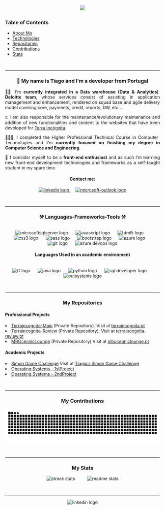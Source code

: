 <h1 align="center">
  <img src="https://readme-typing-svg.herokuapp.com/?font=Righteous&size=35&center=true&vCenter=true&width=500&height=70&duration=4000&lines=Hello+World!+👋;" />
</h1>

<div>
<h3>Table of Contents</h3>

- [About Me](#about-me)
- [Technologies](#technologies)
- [Repositories](#repositories)
- [Contributions](#contributions)
- [Stats](#stats)

</div>

<br/><hr/>

<div id="about-me">
  <h3 align="center">👋 My name is Tiago and I'm a developer from Portugal</h3>
  <p align="justify">👷🏻 I'm <b>currently integrated in a Data warehouse (Data & Analytics) Deloitte team</b>, whose services consist of assisting in application management and enhancement, rendered on squad base and agile delivery model covering core, payments, credit, reports, DW, etc...</p>
  <p align="justify">🔛 I am also responsible for the maintenance/evolutionary maintenance and addition of new functionalities and content to the websites that have been developed for <a href="https://terraincognita.pt/en" target="_blank">Terra Incógnita</a>.</p>
  <p align="justify">🧑🏻‍🎓 I completed the Higher Professional Technical Course in Computer Technologies and I'm <b>currently focused on finishing my degree in Computer Science and Engineering</b>.</p>
  <p align="justify">🌱 I consider myself to be a <b>front-end enthusiast</b> and as such I'm learning new front-end development technologies and frameworks as a self-taught student in my spare time.</p>

  <h4 align="center">Contact me:</h4>
  <div align="center">
    <a href="https://www.linkedin.com/in/tiago-silva-b754a0232/" target="_blank">
      <img src="https://img.shields.io/static/v1?message=LinkedIn&logo=linkedin&label=&color=0077B5&logoColor=white&labelColor=&style=for-the-badge" height="35" alt="linkedin logo"  />
    </a>
    <img width="12" />
    <a href="mailto:tiago.corte.real@hotmail.com" target="_blank">
      <img src="https://img.shields.io/static/v1?message=Outlook&logo=microsoft-outlook&label=&color=0078D4&logoColor=white&labelColor=&style=for-the-badge" height="35" alt="microsoft-outlook logo"  />
    </a>
  </div>
</div>

 <br/><hr/>

<div align="center" id="technologies">
  <h3><b>⚒️ Languages-Frameworks-Tools ⚒️</b></h3>
  </br>
  <img src="https://cdn.jsdelivr.net/gh/devicons/devicon/icons/microsoftsqlserver/microsoftsqlserver-plain.svg" height="30" alt="microsoftsqlserver logo"  />
  <img width="16" />
  <img src="https://cdn.jsdelivr.net/gh/devicons/devicon/icons/javascript/javascript-original.svg" height="30" alt="javascript logo"  />
  <img width="16" />
  <img src="https://cdn.jsdelivr.net/gh/devicons/devicon/icons/html5/html5-original.svg" height="30" alt="html5 logo"  />
  <img width="16" />
  <img src="https://cdn.jsdelivr.net/gh/devicons/devicon/icons/css3/css3-original.svg" height="30" alt="css3 logo"  />
  <img width="16" />
  <img src="https://cdn.jsdelivr.net/gh/devicons/devicon/icons/sass/sass-original.svg" height="30" alt="sass logo"  />
  <img width="16" />
  <img src="https://cdn.jsdelivr.net/gh/devicons/devicon/icons/bootstrap/bootstrap-original.svg" height="30" alt="bootstrap logo"  />
  <img width="16" />
  <img src="https://cdn.jsdelivr.net/gh/devicons/devicon/icons/azure/azure-original.svg" height="30" alt="azure logo"  />
  <img width="16" />
  <img src="https://cdn.jsdelivr.net/gh/devicons/devicon/icons/git/git-original.svg" height="30" alt="git logo"  />
  <img width="16" />
  <img src="https://icon.icepanel.io/Technology/svg/Azure-Devops.svg" height="30" alt="azure devops logo"  />
  
  <h4><b>Languages Used in an academic environment</b></h4>
  </br>
  <img src="https://icon.icepanel.io/Technology/svg/C.svg" height="30" alt="C logo"  />
  <img width="16" />
  <img src="https://icon.icepanel.io/Technology/svg/Java.svg" height="30" alt="java logo"  />
  <img width="16" />
  <img src="https://icon.icepanel.io/Technology/svg/Python.svg" height="30" alt="python logo"  />
  <img width="16" />
  <img src="https://icon.icepanel.io/Technology/svg/SQL-Developer.svg" height="30" alt="sql developer logo"  />  
  <img width="16" />
  <img src="https://iconape.com/wp-content/png_logo_vector/outsystems-logo.png" height="30" alt="outsystems logo"  />  
</div>

<br/><hr/>

<div id="repositories">
  <h3 align="center">My Repositories</h3>
  <h4>Professional Projects</h4>
    <li><a href="https://github.com/Tiago2840/Terraincognita-Main" target="_blank"">Terraincognita-Main</a> (Private Repository). Visit at <a href="https://terraincognita.pt/en" target="_blank">terraincognita.pt</a></li>
    <li><a href="https://github.com/Tiago2840/Terraincognita-Review" target="_blank"">Terraincognita-Review</a> (Private Repository). Visit at <a href="https://terraincognita-review.pt/en" target="_blank">terraincognita-review.pt</a></li>
    <li><a href="https://github.com/Tiago2840/MBOceanicLounge" target="_blank"">MBOceanicLounge</a> (Private Repository) Visit at <a href="https://mboceaniclounge.pt" target="_blank">mboceaniclounge.pt</a></li>
  
<h4>Academic Projects</h4>
  <li><a href="https://github.com/Tiago2840/Simon-Game-Challenge" target="_blank"">Simon Game Challenge</a> Visit at <a href="https://tiagocr-simon-game-challenge.vercel.app/" target="_blank">Tiagocr Simon Game Challenge</a></li>
  <li><a href="https://github.com/Tiago2840/SO2023_Projeto1" target="_blank"">Operating Systems - 1stProject</a></li>
  <li><a href="https://github.com/Tiago2840/SO2023_Projeto2" target="_blank"">Operating Systems - 2ndProject</a></li>
</div>

<br/><hr/>
 
<div align="center" id="contributions">
  <h3>My Contributions </h3>
  <img alt="snake eating my contributions" src="https://raw.githubusercontent.com/tiago2840/tiago2840/output/github-contribution-grid-snake.svg" />
</div>

<br/><hr/>

<h3 align="center" id="stats">My Stats</h3>
<div align="center">
  <img width=390 src="https://github-readme-streak-stats-salesp07.vercel.app/?user=Tiago2840&count_private=true&theme=react&border_radius=10" alt="streak stats"/>
  <img width="32" />
  <img width=390 src="https://github-readme-stats-salesp07.vercel.app/api?username=Tiago2840&count_private=true&show_icons=true&theme=react&rank_icon=github&border_radius=10" alt="readme stats" />
</div>

<br/><hr/>

<div align="center">
  <img src="https://quotes-github-readme.vercel.app/api?type=horizontal&theme=dark" alt="linkedin logo"  /> 
</div>
